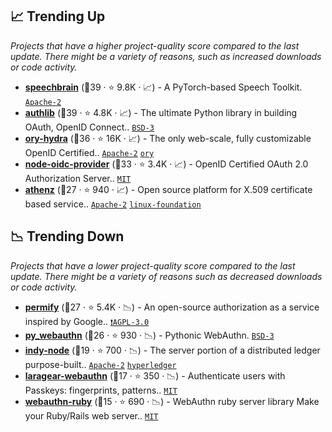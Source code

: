 ## 📈 Trending Up

_Projects that have a higher project-quality score compared to the last update. There might be a variety of reasons, such as increased downloads or code activity._

- <b><a href="https://github.com/speechbrain/speechbrain">speechbrain</a></b> (🥇39 ·  ⭐ 9.8K · 📈) - A PyTorch-based Speech Toolkit. <code><a href="http://bit.ly/3nYMfla">Apache-2</a></code>
- <b><a href="https://github.com/authlib/authlib">authlib</a></b> (🥇39 ·  ⭐ 4.8K · 📈) - The ultimate Python library in building OAuth, OpenID Connect.. <code><a href="http://bit.ly/3aKzpTv">BSD-3</a></code>
- <b><a href="https://github.com/ory/hydra">ory-hydra</a></b> (🥈36 ·  ⭐ 16K · 📈) - The only web-scale, fully customizable OpenID Certified.. <code><a href="http://bit.ly/3nYMfla">Apache-2</a></code> <a href="https://www.ory.sh/"><code>ory</code></a>
- <b><a href="https://github.com/panva/node-oidc-provider">node-oidc-provider</a></b> (🥈33 ·  ⭐ 3.4K · 📈) - OpenID Certified OAuth 2.0 Authorization Server.. <code><a href="http://bit.ly/34MBwT8">MIT</a></code>
- <b><a href="https://github.com/AthenZ/athenz">athenz</a></b> (🥈27 ·  ⭐ 940 · 📈) - Open source platform for X.509 certificate based service.. <code><a href="http://bit.ly/3nYMfla">Apache-2</a></code> <a href="https://www.linuxfoundation.org/"><code>linux-foundation</code></a>

## 📉 Trending Down

_Projects that have a lower project-quality score compared to the last update. There might be a variety of reasons such as decreased downloads or code activity._

- <b><a href="https://github.com/Permify/permify">permify</a></b> (🥉27 ·  ⭐ 5.4K · 📉) - An open-source authorization as a service inspired by Google.. <code><a href="http://bit.ly/3pwmjO5">❗️AGPL-3.0</a></code>
- <b><a href="https://github.com/duo-labs/py_webauthn">py_webauthn</a></b> (🥈26 ·  ⭐ 930 · 📉) - Pythonic WebAuthn. <code><a href="http://bit.ly/3aKzpTv">BSD-3</a></code>
- <b><a href="https://github.com/hyperledger/indy-node">indy-node</a></b> (🥈19 ·  ⭐ 700 · 📉) - The server portion of a distributed ledger purpose-built.. <code><a href="http://bit.ly/3nYMfla">Apache-2</a></code> <a href="https://www.hyperledger.org/"><code>hyperledger</code></a>
- <b><a href="https://github.com/Laragear/WebAuthn">laragear-webauthn</a></b> (🥉17 ·  ⭐ 350 · 📉) - Authenticate users with Passkeys: fingerprints, patterns.. <code><a href="http://bit.ly/34MBwT8">MIT</a></code>
- <b><a href="https://github.com/cedarcode/webauthn-ruby">webauthn-ruby</a></b> (🥉15 ·  ⭐ 690 · 📉) - WebAuthn ruby server library Make your Ruby/Rails web server.. <code><a href="http://bit.ly/34MBwT8">MIT</a></code>

